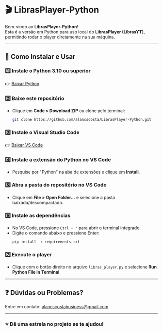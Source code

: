 # 🎬 LibrasPlayer-Python

Bem-vindo ao **LibrasPlayer-Python**!  
Esta é a versão em Python para uso local do **LibrasPlayer (LibrasYT)**, permitindo rodar o player diretamente na sua máquina.

---

## 🚀 Como Instalar e Usar

### 1️⃣ Instale o Python 3.10 ou superior  
👉 [Baixar Python](https://www.python.org/downloads/)

### 2️⃣ Baixe este repositório  
- Clique em **Code > Download ZIP** ou clone pelo terminal:
  ```bash
  git clone https://github.com/alancscosta/LibrasPlayer-Python.git
  ```

### 3️⃣ Instale o Visual Studio Code  
👉 [Baixar VS Code](https://code.visualstudio.com/)

### 4️⃣ Instale a extensão do Python no VS Code  
- Pesquise por "Python" na aba de extensões e clique em **Install**.

### 5️⃣ Abra a pasta do repositório no VS Code  
- Clique em **File > Open Folder...** e selecione a pasta baixada/descompactada.

### 6️⃣ Instale as dependências  
- No VS Code, pressione `Ctrl + '` para abrir o terminal integrado.
- Digite o comando abaixo e pressione Enter:
  ```bash
  pip install -r requirements.txt
  ```

### 7️⃣ Execute o player  
- Clique com o botão direito no arquivo `libras_player.py` e selecione **Run Python File in Terminal**.

---

## ❓ Dúvidas ou Problemas?

Entre em contato: [alancscostabusiness@gmail.com](mailto:alancscostabusiness@gmail.com)

---

### ⭐ Dê uma estrela no projeto se te ajudou!
